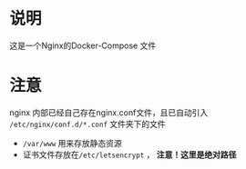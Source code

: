 # 说明

这是一个Nginx的Docker-Compose 文件

# 注意

nginx 内部已经自己存在nginx.conf文件，且已自动引入 `/etc/nginx/conf.d/*.conf` 文件夹下的文件

- `/var/www` 用来存放静态资源
- 证书文件存放在`/etc/letsencrypt` ， **注意！这里是绝对路径**

 
